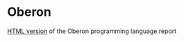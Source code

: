 # Oberon
[HTML version](https://vostok-space.github.io/Oberon-report/oberon.html) of the Oberon programming language report
